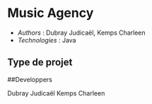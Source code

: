# Music Agency
* *Authors* : Dubray Judicaël, Kemps Charleen
* *Technologies* : Java


## Type de projet




##Developpers

Dubray Judicaël
Kemps Charleen
